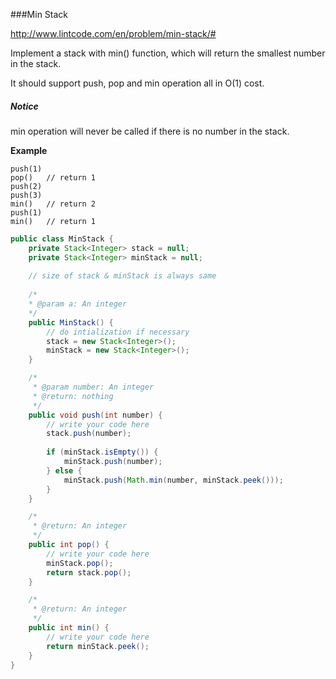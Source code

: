 ###Min Stack

http://www.lintcode.com/en/problem/min-stack/#

Implement a stack with min() function, which will return the smallest number in the stack.

It should support push, pop and min operation all in O(1) cost.

##### Notice

min operation will never be called if there is no number in the stack.

**Example**

```
push(1)
pop()   // return 1
push(2)
push(3)
min()   // return 2
push(1)
min()   // return 1
```



```java
public class MinStack {
    private Stack<Integer> stack = null;
    private Stack<Integer> minStack = null;
    
    // size of stack & minStack is always same
    
    /*
    * @param a: An integer
    */
    public MinStack() {
        // do intialization if necessary
        stack = new Stack<Integer>();
        minStack = new Stack<Integer>();
    }

    /*
     * @param number: An integer
     * @return: nothing
     */
    public void push(int number) {
        // write your code here
        stack.push(number);
        
        if (minStack.isEmpty()) {
            minStack.push(number);
        } else {
            minStack.push(Math.min(number, minStack.peek()));
        }
    }

    /*
     * @return: An integer
     */
    public int pop() {
        // write your code here
        minStack.pop();
        return stack.pop();
    }

    /*
     * @return: An integer
     */
    public int min() {
        // write your code here
        return minStack.peek();
    }
}
```

